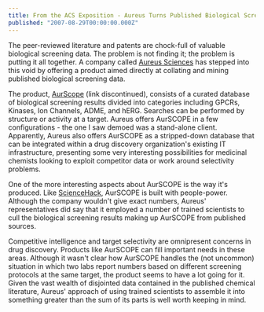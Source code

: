 ```yaml
---
title: From the ACS Exposition - Aureus Turns Published Biological Screening Data Into Information
published: "2007-08-29T00:00:00.000Z"
---
```


The peer-reviewed literature and patents are chock-full of valuable biological screening data. The problem is not finding it; the problem is putting it all together. A company called [Aureus Sciences](http://www.aureus-sciences.com) has stepped into this void by offering a product aimed directly at collating and mining published biological screening data.

The product, [AurScope](http://www.aureus-pharma.com/Pages/Products/Aurscope.php) (link discontinued), consists of a curated database of biological screening results divided into categories including GPCRs, Kinases, Ion Channels, ADME, and hERG. Searches can be performed by structure or activity at a target. Aureus offers AurSCOPE in a few configurations - the one I saw demoed was a stand-alone client. Apparently, Aureus also offers AurSCOPE as a stripped-down database that can be integrated within a drug discovery organization's existing IT infrastructure, presenting some very interesting possibilities for medicinal chemists looking to exploit competitor data or work around selectivity problems.

One of the more interesting aspects about AurSCOPE is the way it's produced. Like [ScienceHack](/articles/2007/08/28/sciencehack-youtube-meets-chemistry), AurSCOPE is built with people-power. Although the company wouldn't give exact numbers, Aureus' representatives did say that it employed a number of trained scientists to cull the biological screening results making up AurSCOPE from published sources.

Competitive intelligence and target selectivity are omnipresent concerns in drug discovery. Products like AurSCOPE can fill important needs in these areas. Although it wasn't clear how AurSCOPE handles the (not uncommon) situation in which two labs report numbers based on different screening protocols at the same target, the product seems to have a lot going for it. Given the vast wealth of disjointed data contained in the published chemical literature, Aureus' approach of using trained scientists to assemble it into something greater than the sum of its parts is well worth keeping in mind.
